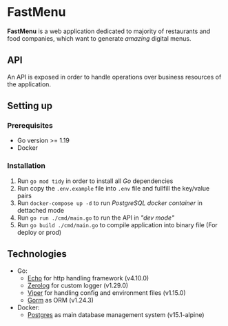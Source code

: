 # FastMenu

**FastMenu** is a web application dedicated to majority of restaurants and food
companies, which want to generate _amazing_ digital menus.

## API

An API is exposed in order to handle operations over business resources of the
application.

## Setting up

### Prerequisites

- Go version >= 1.19
- Docker

### Installation

1. Run `go mod tidy` in order to install all _Go_ dependencies
2. Run copy the `.env.example` file into `.env` file and fullfill the key/value
   pairs
3. Run `docker-compose up -d` to run _PostgreSQL docker container_ in dettached
   mode
4. Run `go run ./cmd/main.go` to run the API in _"dev mode"_
5. Run `go build ./cmd/main.go` to compile application into binary file (For
   deploy or prod)

## Technologies

- Go:
  - [Echo](https://echo.labstack.com/) for http handling framework (v4.10.0)
  - [Zerolog](https://pkg.go.dev/github.com/rs/zerolog) for custom logger
    (v1.29.0)
  - [Viper](https://github.com/spf13/viper) for handling config and environment
    files (v1.15.0)
  - [Gorm](https://gorm.io/) as ORM (v1.24.3)
- Docker:
  - [Postgres](https://hub.docker.com/layers/library/postgres/15.1-alpine/images/sha256-69bd7cc493f84c970cf0af442dbf1ed15315b63c3a1cd2f8556dc9e98004a11f?context=explore)
    as main database management system (v15.1-alpine)

